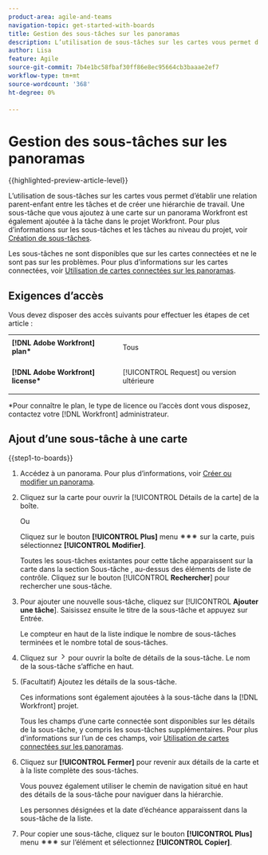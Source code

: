 ```yaml
---
product-area: agile-and-teams
navigation-topic: get-started-with-boards
title: Gestion des sous-tâches sur les panoramas
description: L’utilisation de sous-tâches sur les cartes vous permet d’établir une relation parent-enfant entre les tâches et de créer une hiérarchie de travail.
author: Lisa
feature: Agile
source-git-commit: 7b4e1bc58fbaf30ff86e8ec95664cb3baaae2ef7
workflow-type: tm+mt
source-wordcount: '368'
ht-degree: 0%

---
```


# Gestion des sous-tâches sur les panoramas

{{highlighted-preview-article-level}}

L’utilisation de sous-tâches sur les cartes vous permet d’établir une relation parent-enfant entre les tâches et de créer une hiérarchie de travail. Une sous-tâche que vous ajoutez à une carte sur un panorama Workfront est également ajoutée à la tâche dans le projet Workfront. Pour plus d’informations sur les sous-tâches et les tâches au niveau du projet, voir [Création de sous-tâches](/help/quicksilver/manage-work/tasks/create-tasks/create-subtasks.md).

Les sous-tâches ne sont disponibles que sur les cartes connectées et ne le sont pas sur les problèmes. Pour plus d’informations sur les cartes connectées, voir [Utilisation de cartes connectées sur les panoramas](/help/quicksilver/agile/get-started-with-boards/connected-cards.md).

## Exigences d’accès

Vous devez disposer des accès suivants pour effectuer les étapes de cet article :

<table style="table-layout:auto"> 
 <col> 
 </col> 
 <col> 
 </col> 
 <tbody> 
  <tr> 
   <td role="rowheader"><strong>[!DNL Adobe Workfront] plan*</strong></td> 
   <td> <p>Tous</p> </td> 
  </tr> 
  <tr> 
   <td role="rowheader"><strong>[!DNL Adobe Workfront] license*</strong></td> 
   <td> <p>[!UICONTROL Request] ou version ultérieure</p> </td> 
  </tr> 
 </tbody> 
</table>

&#42;Pour connaître le plan, le type de licence ou l’accès dont vous disposez, contactez votre [!DNL Workfront] administrateur.

## Ajout d’une sous-tâche à une carte

{{step1-to-boards}}

1. Accédez à un panorama. Pour plus d’informations, voir [Créer ou modifier un panorama](../../agile/get-started-with-boards/create-edit-board.md).
1. Cliquez sur la carte pour ouvrir la [!UICONTROL Détails de la carte] de la boîte.

   Ou

   Cliquez sur le bouton **[!UICONTROL Plus]** menu ![Plus de menu](assets/more-icon-spectrum.png) sur la carte, puis sélectionnez **[!UICONTROL Modifier]**.

   Toutes les sous-tâches existantes pour cette tâche apparaissent sur la carte dans la section Sous-tâche , au-dessus des éléments de liste de contrôle. Cliquez sur le bouton [!UICONTROL **Rechercher**] pour rechercher une sous-tâche.

1. Pour ajouter une nouvelle sous-tâche, cliquez sur [!UICONTROL **Ajouter une tâche**]. Saisissez ensuite le titre de la sous-tâche et appuyez sur Entrée.

   Le compteur en haut de la liste indique le nombre de sous-tâches terminées et le nombre total de sous-tâches.

1. Cliquez sur ![Icône Détails](assets/checklist-chevron.png) pour ouvrir la boîte de détails de la sous-tâche. Le nom de la sous-tâche s’affiche en haut.
1. (Facultatif) Ajoutez les détails de la sous-tâche.

   Ces informations sont également ajoutées à la sous-tâche dans la [!DNL Workfront] projet.

   Tous les champs d’une carte connectée sont disponibles sur les détails de la sous-tâche, y compris les sous-tâches supplémentaires. Pour plus d’informations sur l’un de ces champs, voir [Utilisation de cartes connectées sur les panoramas](/help/quicksilver/agile/get-started-with-boards/connected-cards.md).

1. Cliquez sur **[!UICONTROL Fermer]** pour revenir aux détails de la carte et à la liste complète des sous-tâches.

   Vous pouvez également utiliser le chemin de navigation situé en haut des détails de la sous-tâche pour naviguer dans la hiérarchie.

   Les personnes désignées et la date d’échéance apparaissent dans la sous-tâche de la liste.

1. Pour copier une sous-tâche, cliquez sur le bouton **[!UICONTROL Plus]** menu ![Plus de menu](assets/more-icon-spectrum.png) sur l’élément et sélectionnez **[!UICONTROL Copier]**.
